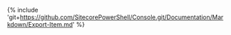 {% include 'git+https://github.com/SitecorePowerShell/Console.git/Documentation/Markdown/Export-Item.md' %}
